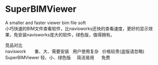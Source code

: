 # SuperBIMViewer
A smaller and  faster  viewer bim file soft<br>
小巧快速的BIM文件查看软件，比navisworks还快的查看速度，更好的显示效果，免安装navisworks庞大的软件，绿色版，值得拥有。<br>

竞品对比<br>
naviswork       重、大、需要安装   用户使用复杂   价格较贵(盗版请忽略) <br>
SuperBIMViewer  轻、小、绿色版     简洁易用      免费<br>


